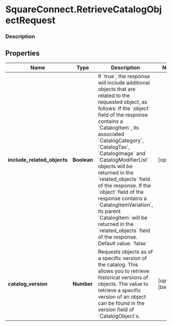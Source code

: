 # SquareConnect.RetrieveCatalogObjectRequest

### Description



## Properties
Name | Type | Description | Notes
------------ | ------------- | ------------- | -------------
**include_related_objects** | **Boolean** | If &#x60;true&#x60;, the response will include additional objects that are related to the requested object, as follows:  If the &#x60;object&#x60; field of the response contains a &#x60;CatalogItem&#x60;, its associated &#x60;CatalogCategory&#x60;, &#x60;CatalogTax&#x60;, &#x60;CatalogImage&#x60; and &#x60;CatalogModifierList&#x60; objects will be returned in the &#x60;related_objects&#x60; field of the response. If the &#x60;object&#x60; field of the response contains a &#x60;CatalogItemVariation&#x60;, its parent &#x60;CatalogItem&#x60; will be returned in the &#x60;related_objects&#x60; field of the response.  Default value: &#x60;false&#x60; | [optional] 
**catalog_version** | **Number** | Requests objects as of a specific version of the catalog. This allows you to retrieve historical versions of objects. The value to retrieve a specific version of an object can be found in the version field of &#x60;CatalogObject&#x60;s. | [optional] [beta]


